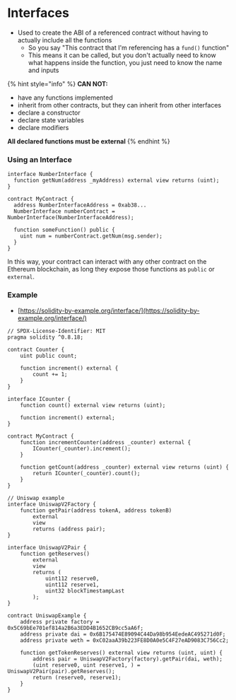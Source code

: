# Interfaces

* Used to create the ABI of a referenced contract without having to actually include all the functions
  * So you say "This contract that I'm referencing has a `fund()` function"
  * This means it can be called, but you don't actually need to know what happens inside the function, you just need to know the name and inputs

{% hint style="info" %}
**CAN NOT:**

* have any functions implemented
* inherit from other contracts, but they can inherit from other interfaces
* declare a constructor
* declare state variables
* declare modifiers



**All declared functions must be external**
{% endhint %}

### Using an Interface

```solidity
interface NumberInterface {
  function getNum(address _myAddress) external view returns (uint);
}

contract MyContract {
  address NumberInterfaceAddress = 0xab38... 
  NumberInterface numberContract = NumberInterface(NumberInterfaceAddress);

  function someFunction() public {
    uint num = numberContract.getNum(msg.sender);
  }
}
```

In this way, your contract can interact with any other contract on the Ethereum blockchain, as long they expose those functions as `public` or `external`.

### Example

* [https://solidity-by-example.org/interface/](https://solidity-by-example.org/interface/)

```solidity
// SPDX-License-Identifier: MIT
pragma solidity ^0.8.18;

contract Counter {
    uint public count;

    function increment() external {
        count += 1;
    }
}

interface ICounter {
    function count() external view returns (uint);

    function increment() external;
}

contract MyContract {
    function incrementCounter(address _counter) external {
        ICounter(_counter).increment();
    }

    function getCount(address _counter) external view returns (uint) {
        return ICounter(_counter).count();
    }
}

// Uniswap example
interface UniswapV2Factory {
    function getPair(address tokenA, address tokenB)
        external
        view
        returns (address pair);
}

interface UniswapV2Pair {
    function getReserves()
        external
        view
        returns (
            uint112 reserve0,
            uint112 reserve1,
            uint32 blockTimestampLast
        );
}

contract UniswapExample {
    address private factory = 0x5C69bEe701ef814a2B6a3EDD4B1652CB9cc5aA6f;
    address private dai = 0x6B175474E89094C44Da98b954EedeAC495271d0F;
    address private weth = 0xC02aaA39b223FE8D0A0e5C4F27eAD9083C756Cc2;

    function getTokenReserves() external view returns (uint, uint) {
        address pair = UniswapV2Factory(factory).getPair(dai, weth);
        (uint reserve0, uint reserve1, ) = UniswapV2Pair(pair).getReserves();
        return (reserve0, reserve1);
    }
}
```

